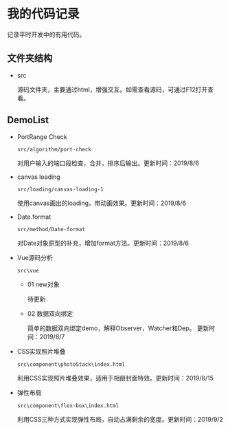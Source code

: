 # 我的代码记录 #
记录平时开发中的有用代码。

## 文件夹结构 ##
- src

    源码文件夹，主要通过html，增强交互。如需查看源码，可通过F12打开查看。

## DemoList ##
 - PortRange Check
    
    `src/algorithm/port-check`
    
     对用户输入的端口段检查，合并，排序后输出。更新时间：2019/8/6

 - canvas loading
 
    `src/loading/canvas-loading-1`
     
    使用canvas画出的loading，带动画效果。更新时间：2019/8/6

- Date.format
    
    `src/method/Date-format`

     对Date对象原型的补充，增加format方法。更新时间：2019/8/6
    
- Vue源码分析

    `src\vue`
  - 01 new对象

    待更新
  - 02 数据双向绑定
    
    简单的数据双向绑定demo，解释Observer，Watcher和Dep。 更新时间：2019/8/7

- CSS实现照片堆叠

    `src\component\photoStack\index.html`

    利用CSS实现照片堆叠效果，适用于相册封面特效。更新时间：2019/8/15

- 弹性布局

    `src\component\flex-box\index.html`

    利用CSS三种方式实现弹性布局，自动占满剩余的宽度。更新时间：2019/9/2

